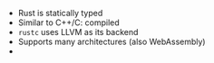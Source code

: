 
- Rust is statically typed
- Similar to C++/C: compiled
- `rustc` uses LLVM as its backend
- Supports many architectures (also WebAssembly)
-

